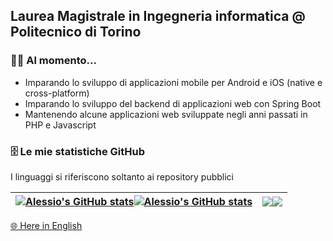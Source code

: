 ## Laurea Magistrale in Ingegneria informatica @ Politecnico di Torino

### 👨‍💻 Al momento...

- Imparando lo sviluppo di applicazioni mobile per Android e iOS (native e cross-platform)
- Imparando lo sviluppo del backend di applicazioni web con Spring Boot
- Mantenendo alcune applicazioni web sviluppate negli anni passati in PHP e Javascript

### 🗄️ Le mie statistiche GitHub
I linguaggi si riferiscono soltanto ai repository pubblici

| <a href="https://github.com/anuraghazra/github-readme-stats#gh-light-mode-only"><img align="center" src="https://github-readme-stats.vercel.app/api?username=alessiomason&count_private=true&show_icons=true&locale=it&theme=transparent&hide_border=true#gh-light-mode-only" alt="Alessio's GitHub stats" /></a><a href="https://github.com/anuraghazra/github-readme-stats#gh-dark-mode-only"><img align="center" src="https://github-readme-stats.vercel.app/api?username=alessiomason&count_private=true&show_icons=true&locale=it&theme=shades-of-purple&hide_border=true#gh-dark-mode-only" alt="Alessio's GitHub stats" /></a> | <a href="https://github.com/anuraghazra/github-readme-stats#gh-light-mode-only"><img align="center" src="https://github-readme-stats.vercel.app/api/top-langs/?username=alessiomason&langs_count=10&layout=compact&locale=it&theme=transparent&hide_border=true#gh-light-mode-only" /></a><a href="https://github.com/anuraghazra/github-readme-stats#gh-dark-mode-only"><img align="center" src="https://github-readme-stats.vercel.app/api/top-langs/?username=alessiomason&langs_count=10&layout=compact&locale=it&theme=shades-of-purple&hide_border=true#gh-dark-mode-only" /></a> |
| ------------- | ------------- |

[🌐 Here in English](README.md)


<!--
**alessiomason/alessiomason** is a ✨ _special_ ✨ repository because its `README.md` (this file) appears on your GitHub profile.

Here are some ideas to get you started:

- 🔭 I’m currently working on ...
- 🌱 I’m currently learning ...
- 👯 I’m looking to collaborate on ...
- 🤔 I’m looking for help with ...
- 💬 Ask me about ...
- 📫 How to reach me: ...
- 😄 Pronouns: ...
- ⚡ Fun fact: ...
-->